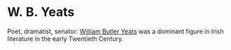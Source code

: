 W. B. Yeats
===========

Poet, dramatist, senator: [William Butler
Yeats](http://en.wikipedia.org/wiki/William_Butler_Yeats) was a dominant
figure in Irish literature in the early Twentieth Century.
